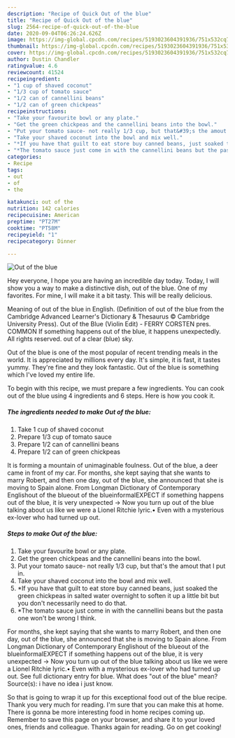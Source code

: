 ```yaml
---
description: "Recipe of Quick Out of the blue"
title: "Recipe of Quick Out of the blue"
slug: 2564-recipe-of-quick-out-of-the-blue
date: 2020-09-04T06:26:24.626Z
image: https://img-global.cpcdn.com/recipes/5193023604391936/751x532cq70/out-of-the-blue-recipe-main-photo.jpg
thumbnail: https://img-global.cpcdn.com/recipes/5193023604391936/751x532cq70/out-of-the-blue-recipe-main-photo.jpg
cover: https://img-global.cpcdn.com/recipes/5193023604391936/751x532cq70/out-of-the-blue-recipe-main-photo.jpg
author: Dustin Chandler
ratingvalue: 4.6
reviewcount: 41524
recipeingredient:
- "1 cup of shaved coconut"
- "1/3 cup of tomato sauce"
- "1/2 can of cannellini beans"
- "1/2 can of green chickpeas"
recipeinstructions:
- "Take your favourite bowl or any plate."
- "Get the green chickpeas and the cannellini beans into the bowl."
- "Put your tomato sauce- not really 1/3 cup, but that&#39;s the amout that I put in."
- "Take your shaved coconut into the bowl and mix well."
- "*If you have that guilt to eat store buy canned beans, just soaked the green chickpeas in salted water overnight to soften it up a little bit but you don&#39;t necessarily need to do that."
- "*The tomato sauce just come in with the cannellini beans but the pasta one won&#39;t be wrong I think."
categories:
- Recipe
tags:
- out
- of
- the

katakunci: out of the 
nutrition: 142 calories
recipecuisine: American
preptime: "PT27M"
cooktime: "PT58M"
recipeyield: "1"
recipecategory: Dinner

---
```



![Out of the blue](https://img-global.cpcdn.com/recipes/5193023604391936/751x532cq70/out-of-the-blue-recipe-main-photo.jpg)

Hey everyone, I hope you are having an incredible day today. Today, I will show you a way to make a distinctive dish, out of the blue. One of my favorites. For mine, I will make it a bit tasty. This will be really delicious.

Meaning of out of the blue in English. (Definition of out of the blue from the Cambridge Advanced Learner&#39;s Dictionary &amp; Thesaurus © Cambridge University Press). Out of the Blue (Violin Edit) - FERRY CORSTEN pres. COMMON If something happens out of the blue, it happens unexpectedly. All rights reserved. out of a clear (blue) sky.

Out of the blue is one of the most popular of recent trending meals in the world. It is appreciated by millions every day. It's simple, it is fast, it tastes yummy. They're fine and they look fantastic. Out of the blue is something which I've loved my entire life.


To begin with this recipe, we must prepare a few ingredients. You can cook out of the blue using 4 ingredients and 6 steps. Here is how you cook it.

<!--inarticleads1-->

##### The ingredients needed to make Out of the blue:

1. Take 1 cup of shaved coconut
1. Prepare 1/3 cup of tomato sauce
1. Prepare 1/2 can of cannellini beans
1. Prepare 1/2 can of green chickpeas


It is forming a mountain of unimaginable foulness. Out of the blue, a deer came in front of my car. For months, she kept saying that she wants to marry Robert, and then one day, out of the blue, she announced that she is moving to Spain alone. From Longman Dictionary of Contemporary Englishout of the blueout of the blueinformalEXPECT if something happens out of the blue, it is very unexpected → Now you turn up out of the blue talking about us like we were a Lionel Ritchie lyric.• Even with a mysterious ex-lover who had turned up out. 

<!--inarticleads2-->

##### Steps to make Out of the blue:

1. Take your favourite bowl or any plate.
1. Get the green chickpeas and the cannellini beans into the bowl.
1. Put your tomato sauce- not really 1/3 cup, but that&#39;s the amout that I put in.
1. Take your shaved coconut into the bowl and mix well.
1. *If you have that guilt to eat store buy canned beans, just soaked the green chickpeas in salted water overnight to soften it up a little bit but you don&#39;t necessarily need to do that.
1. *The tomato sauce just come in with the cannellini beans but the pasta one won&#39;t be wrong I think.


For months, she kept saying that she wants to marry Robert, and then one day, out of the blue, she announced that she is moving to Spain alone. From Longman Dictionary of Contemporary Englishout of the blueout of the blueinformalEXPECT if something happens out of the blue, it is very unexpected → Now you turn up out of the blue talking about us like we were a Lionel Ritchie lyric.• Even with a mysterious ex-lover who had turned up out. See full dictionary entry for blue. What does &#34;out of the blue&#34; mean? Source(s): i have no idea i just know. 

So that is going to wrap it up for this exceptional food out of the blue recipe. Thank you very much for reading. I'm sure that you can make this at home. There is gonna be more interesting food in home recipes coming up. Remember to save this page on your browser, and share it to your loved ones, friends and colleague. Thanks again for reading. Go on get cooking!
